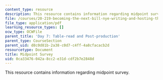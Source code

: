 ```yaml
---
content_type: resource
description: This resource contains information regarding midpoint survey.
file: /courses/20-219-becoming-the-next-bill-nye-writing-and-hosting-the-educational-show-january-iap-2015/0ca33476042a8cc2e31dcdf2b7e2848d_MIT20_219IAP15_Midsurvy.pdf
file_type: application/pdf
learning_resource_types: []
ocw_type: OCWFile
parent_title: 'Day 7: Table-read and Post-production'
parent_type: CourseSection
parent_uid: d8c0d81b-2a38-c0d7-c4ff-4a8cfacacb2d
resourcetype: Document
title: Midpoint Survey
uid: 0ca33476-042a-8cc2-e31d-cdf2b7e2848d
---
```

This resource contains information regarding midpoint survey.

